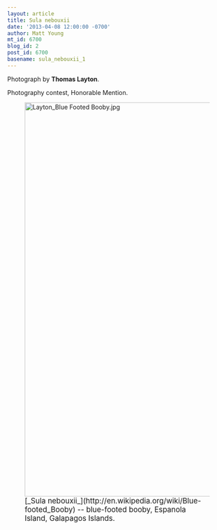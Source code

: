 ```yaml
---
layout: article
title: Sula nebouxii
date: '2013-04-08 12:00:00 -0700'
author: Matt Young
mt_id: 6700
blog_id: 2
post_id: 6700
basename: sula_nebouxii_1
---
```

Photograph by **Thomas Layton**.

Photography contest, Honorable Mention.

<figure>
<img src="http://pandasthumb.org/Layton_Blue%20Footed%20Booby.jpg" alt="Layton_Blue Footed Booby.jpg" width="600" height="903" />
<figcaption markdown="span">
<big>[_Sula nebouxii_](http://en.wikipedia.org/wiki/Blue-footed_Booby) -- blue-footed booby, Espanola Island, Galapagos Islands.</big>

</figcaption>
</figure>
